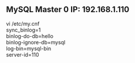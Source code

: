 ## MySQL Master 0 IP: 192.168.1.110  
vi /etc/my.cnf  
sync_binlog=1  
binlog-do-db=hello  
binlog-ignore-db=mysql  
log-bin=mysql-bin  
server-id=110  

